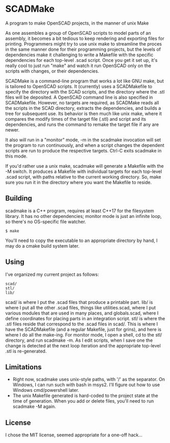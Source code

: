 # SCADMake
A program to make OpenSCAD projects, in the manner of unix Make

As one assembles a group of OpenSCAD scripts to model parts of an assembly, it becomes a bit tedious to keep rendering and exporting files for printing.  Programmers might try to use unix make to streamline the proces in the same manner done for their programming projects, but the levels of dependencies make it challenging to write a Makefile with the specific dependencies for each top-level .scad script.  Once you get it set up, it's really cool to just run "make" and watch it run OpenSCAD only on the scripts with changes, or their dependencies.

SCADMake is a command-line program that works a lot like GNU make, but is tailored to OpenSCAD scripts. It (currently) uses a SCADMakefile to specify the directory with the SCAD scripts, and the directory where the .stl files will be deposited. A OpenSCAD command line is also specified in SCADMakefile.  However, no targets are required, as SCADMake reads all the scripts in the SCAD directory, extracts the dependencies, and builds a tree for subsequent use.  Its behavior is then much like unix make, where it compares the modify times of the target file (.stl) and script and its dependencies, and runs the command to remake the target file if any are newer.

It also will run in a "monitor" mode, -m in the scadmake invocation will set the program to run continuously, and when a script changes the dependent scripts are run to produce the respective targets.  Ctrl-C exits scadmake in this mode.

If you'd rather use a unix make, scadmake will generate a Makefile with the -M switch.  It produces a Makefile with individual targets for each top-level .scad script, with paths relative to the current working directory.  So, make sure you run it in the directory where you want the Makefile to reside.

## Building

scadmake is a C++ program, requires at least C++17 for the filesystem library.  It has no other dependencies; monitor mode is just an infinite loop, so there's no OS-specific file watcher.

```
$ make
```
You'll need to copy the executable to an appropriate directory by hand,  I may do a cmake build system later.

## Using
I've organized my current project as follows:
```
scad/
stl/
lib/
```
scad/ is where I put the .scad files that produce a printable part.  lib/ is where I put all the other .scad files, things like utilities.scad, where I put various modules that are used in many places, and globals.scad, where I define coordinates for placing parts in an integration script.  stl/ is where the .stl files reside that correspond to the .scad files in scad/.  This is where I have the SCADMakefile (and a regular Makefile, just for grins), and here is where I do all the make-ing.  For monitor mode, I open a shell, cd to the stl/ directory, and run scadmake -m.  As I edit scripts, when I save one the change is detected at the next loop iteration and the appropriate top-level .stl is re-generated.

## Limitations
 - Right now, scadmake uses unix-style paths, with '/' as the separator.  On Windows, I can run such with bash in msys2.  I'll figure out how to use Windows cmd/powershell later.
 - The unix Makefile generated is hard-coded to the project state at the time of generation.  When you add or delete files, you'll need to run scadmake -M again.


## License

I chose the MIT license, seemed appropriate for a one-off hack...
